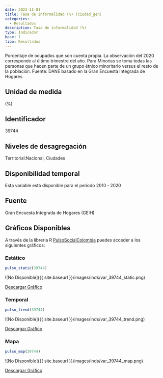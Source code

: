 ```yaml
---
date: 2023-11-01
title: Tasa de informalidad (%) (ciudad_gen)
categories:
  - Resultados
description: Tasa de informalidad (%)
type: Indicador
base: 1
tipo: Resultados
--- 
```


Porcentaje de ocupados que son cuenta propia. La observación del 2020 corresponde al último trimestre del año. Para Minorias se toma todas las personas que hacen parte de un grupo étnico minoritario versus el resto de la población.
Fuente: DANE basado en la Gran Encuesta Integrada de Hogares.

## Unidad de medida
(%)

## Identificador
39744

## Niveles de desagregación
Territorial:Nacional, Ciudades

## Disponibilidad temporal
Esta variable está disponible para el periodo 2010 - 2020

## Fuente
Gran Encuesta Integrada de Hogares (GEIH)

## Gráficos Disponibles

A través de la libreria R [PulsoSocialColombia](https://github.com/pulsosocialcolombia/PulsoSocialColombia) puedes acceder a los siguientes gráficos:

### Estático

``` R
pulso_static(39744)
```

![No Disponible]({{ site.baseurl }}/images/inds/var_39744_static.png)

<a href='{{ site.baseurl }}/images/inds/var_39744_static.png'>Descargar Gráfico</a>

### Temporal

``` R
pulso_trend(39744)
```

![No Disponible]({{ site.baseurl }}/images/inds/var_39744_trend.png)

<a href='{{ site.baseurl }}/images/inds/var_39744_trend.png'>Descargar Gráfico</a>

### Mapa

``` R
pulso_map(39744)
```

![No Disponible]({{ site.baseurl }}/images/inds/var_39744_map.png)

<a href='{{ site.baseurl }}/images/inds/var_39744_map.png'>Descargar Gráfico</a>